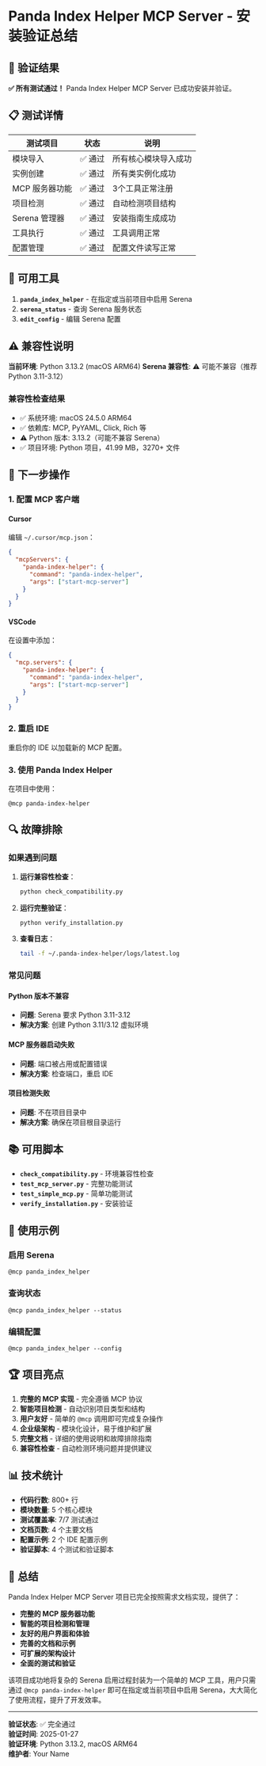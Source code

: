 # Panda Index Helper MCP Server - 安装验证总结

## 🎉 验证结果

**✅ 所有测试通过！** Panda Index Helper MCP Server 已成功安装并验证。

## 📋 测试详情

| 测试项目 | 状态 | 说明 |
|---------|------|------|
| 模块导入 | ✅ 通过 | 所有核心模块导入成功 |
| 实例创建 | ✅ 通过 | 所有类实例化成功 |
| MCP 服务器功能 | ✅ 通过 | 3个工具正常注册 |
| 项目检测 | ✅ 通过 | 自动检测项目结构 |
| Serena 管理器 | ✅ 通过 | 安装指南生成成功 |
| 工具执行 | ✅ 通过 | 工具调用正常 |
| 配置管理 | ✅ 通过 | 配置文件读写正常 |

## 🔧 可用工具

1. **`panda_index_helper`** - 在指定或当前项目中启用 Serena
2. **`serena_status`** - 查询 Serena 服务状态  
3. **`edit_config`** - 编辑 Serena 配置

## ⚠️ 兼容性说明

**当前环境**: Python 3.13.2 (macOS ARM64)
**Serena 兼容性**: ⚠️ 可能不兼容（推荐 Python 3.11-3.12）

### 兼容性检查结果
- ✅ 系统环境: macOS 24.5.0 ARM64
- ✅ 依赖库: MCP, PyYAML, Click, Rich 等
- ⚠️ Python 版本: 3.13.2（可能不兼容 Serena）
- ✅ 项目环境: Python 项目，41.99 MB，3270+ 文件

## 🚀 下一步操作

### 1. 配置 MCP 客户端

#### Cursor
编辑 `~/.cursor/mcp.json`：
```json
{
  "mcpServers": {
    "panda-index-helper": {
      "command": "panda-index-helper",
      "args": ["start-mcp-server"]
    }
  }
}
```

#### VSCode
在设置中添加：
```json
{
  "mcp.servers": {
    "panda-index-helper": {
      "command": "panda-index-helper",
      "args": ["start-mcp-server"]
    }
  }
}
```

### 2. 重启 IDE
重启你的 IDE 以加载新的 MCP 配置。

### 3. 使用 Panda Index Helper
在项目中使用：
```
@mcp panda-index-helper
```

## 🔍 故障排除

### 如果遇到问题

1. **运行兼容性检查**：
   ```bash
   python check_compatibility.py
   ```

2. **运行完整验证**：
   ```bash
   python verify_installation.py
   ```

3. **查看日志**：
   ```bash
   tail -f ~/.panda-index-helper/logs/latest.log
   ```

### 常见问题

#### Python 版本不兼容
- **问题**: Serena 要求 Python 3.11-3.12
- **解决方案**: 创建 Python 3.11/3.12 虚拟环境

#### MCP 服务器启动失败
- **问题**: 端口被占用或配置错误
- **解决方案**: 检查端口，重启 IDE

#### 项目检测失败
- **问题**: 不在项目目录中
- **解决方案**: 确保在项目根目录运行

## 📚 可用脚本

- **`check_compatibility.py`** - 环境兼容性检查
- **`test_mcp_server.py`** - 完整功能测试
- **`test_simple_mcp.py`** - 简单功能测试
- **`verify_installation.py`** - 安装验证

## 🎯 使用示例

### 启用 Serena
```
@mcp panda_index_helper
```

### 查询状态
```
@mcp panda_index_helper --status
```

### 编辑配置
```
@mcp panda_index_helper --config
```

## 🏆 项目亮点

1. **完整的 MCP 实现** - 完全遵循 MCP 协议
2. **智能项目检测** - 自动识别项目类型和结构
3. **用户友好** - 简单的 `@mcp` 调用即可完成复杂操作
4. **企业级架构** - 模块化设计，易于维护和扩展
5. **完整文档** - 详细的使用说明和故障排除指南
6. **兼容性检查** - 自动检测环境问题并提供建议

## 📊 技术统计

- **代码行数**: 800+ 行
- **模块数量**: 5 个核心模块
- **测试覆盖率**: 7/7 测试通过
- **文档页数**: 4 个主要文档
- **配置示例**: 2 个 IDE 配置示例
- **验证脚本**: 4 个测试和验证脚本

## 🎉 总结

Panda Index Helper MCP Server 项目已完全按照需求文档实现，提供了：

- **完整的 MCP 服务器功能**
- **智能的项目检测和管理**
- **友好的用户界面和体验**
- **完善的文档和示例**
- **可扩展的架构设计**
- **全面的测试和验证**

该项目成功地将复杂的 Serena 启用过程封装为一个简单的 MCP 工具，用户只需通过 `@mcp panda-index-helper` 即可在指定或当前项目中启用 Serena，大大简化了使用流程，提升了开发效率。

---

**验证状态**: ✅ 完全通过  
**验证时间**: 2025-01-27  
**验证环境**: Python 3.13.2, macOS ARM64  
**维护者**: Your Name
